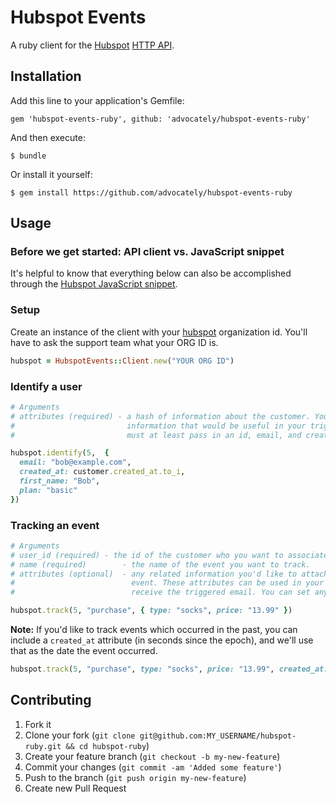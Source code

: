 # Hubspot Events

A ruby client for the [Hubspot](https://www.hubspot.com/) [HTTP API](http://help.hubspot.com/developer-docs/http-api).

## Installation

Add this line to your application's Gemfile:

    gem 'hubspot-events-ruby', github: 'advocately/hubspot-events-ruby'

And then execute:

    $ bundle

Or install it yourself:

    $ gem install https://github.com/advocately/hubspot-events-ruby

## Usage

### Before we get started: API client vs. JavaScript snippet

It's helpful to know that everything below can also be accomplished
through the [Hubspot JavaScript snippet](http://help.hubspot.com/developer-docs/javascript-sdk).

### Setup

Create an instance of the client with your [hubspot](https://www.hubspot.com/) organization id. You'll have to ask the support team what your ORG ID is.

```ruby
hubspot = HubspotEvents::Client.new("YOUR ORG ID")
```

### Identify a user

```ruby
# Arguments
# attributes (required) - a hash of information about the customer. You can pass any
#                         information that would be useful in your triggers. You 
#                         must at least pass in an id, email, and created_at timestamp.

hubspot.identify(5,  {
  email: "bob@example.com",
  created_at: customer.created_at.to_i,
  first_name: "Bob",
  plan: "basic"
})
```

### Tracking an event

```ruby
# Arguments
# user_id (required) - the id of the customer who you want to associate with the event.
# name (required)        - the name of the event you want to track.
# attributes (optional)  - any related information you'd like to attach to this
#                          event. These attributes can be used in your triggers to control who should
#                          receive the triggered email. You can set any number of data values.

hubspot.track(5, "purchase", { type: "socks", price: "13.99" })
```

**Note:** If you'd like to track events which occurred in the past, you can include a `created_at` attribute
(in seconds since the epoch), and we'll use that as the date the event occurred.

```ruby
hubspot.track(5, "purchase", type: "socks", price: "13.99", created_at: 1365436200)
```

## Contributing

1. Fork it
2. Clone your fork (`git clone git@github.com:MY_USERNAME/hubspot-ruby.git && cd hubspot-ruby`)
3. Create your feature branch (`git checkout -b my-new-feature`)
4. Commit your changes (`git commit -am 'Added some feature'`)
5. Push to the branch (`git push origin my-new-feature`)
6. Create new Pull Request
